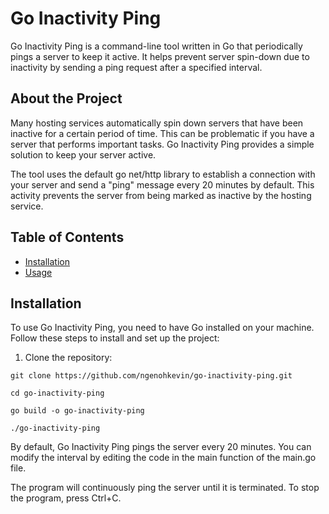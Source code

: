 # Go Inactivity Ping

Go Inactivity Ping is a command-line tool written in Go that periodically pings a server to keep it active. It helps prevent server spin-down due to inactivity by sending a ping request after a specified interval.

## About the Project

Many hosting services automatically spin down servers that have been inactive for a certain period of time. This can be problematic if you have a server that performs important tasks. Go Inactivity Ping provides a simple solution to keep your server active.

The tool uses the default go net/http library to establish a connection with your server and send a "ping" message every 20 minutes by default. This activity prevents the server from being marked as inactive by the hosting service.

## Table of Contents

- [Installation](#installation)
- [Usage](#usage)


## Installation

To use Go Inactivity Ping, you need to have Go installed on your machine. Follow these steps to install and set up the project:

1. Clone the repository:

```shell
git clone https://github.com/ngenohkevin/go-inactivity-ping.git

cd go-inactivity-ping

go build -o go-inactivity-ping

./go-inactivity-ping
```

By default, Go Inactivity Ping pings the server every 20 minutes. You can modify the interval by editing the code in the main function of the main.go file.

The program will continuously ping the server until it is terminated. To stop the program, press Ctrl+C.
